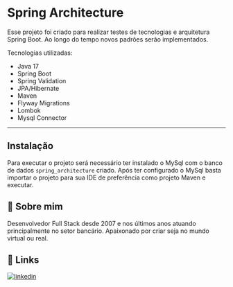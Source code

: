 
# Spring Architecture

Esse projeto foi criado para realizar testes de tecnologias e arquitetura Spring Boot. Ao longo do tempo novos padrões serão implementados.

Tecnologias utilizadas:

- Java 17
- Spring Boot
- Spring Validation
- JPA/Hibernate
- Maven 
- Flyway Migrations
- Lombok
- Mysql Connector

*******




## Instalação

Para executar o projeto será necessário ter instalado o MySql com o banco de dados `spring_architecture` criado. Após ter configurado o MySql basta importar o projeto para sua IDE de preferência como projeto Maven e executar.
    
## 🚀 Sobre mim
Desenvolvedor Full Stack desde 2007 e nos últimos anos atuando principalmente no setor bancário. Apaixonado por criar seja no mundo virtual ou real.




## 🔗 Links
[![linkedin](https://img.shields.io/badge/linkedin-0A66C2?style=for-the-badge&logo=linkedin&logoColor=white)](www.linkedin.com/in/alex-ribeiro-de-lima)

